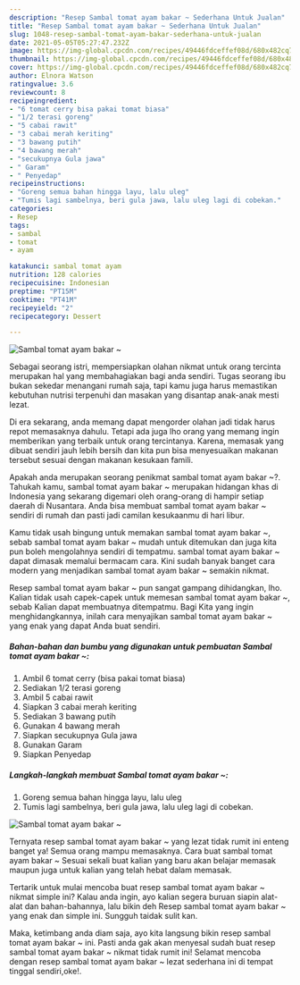 ```yaml
---
description: "Resep Sambal tomat ayam bakar ~ Sederhana Untuk Jualan"
title: "Resep Sambal tomat ayam bakar ~ Sederhana Untuk Jualan"
slug: 1048-resep-sambal-tomat-ayam-bakar-sederhana-untuk-jualan
date: 2021-05-05T05:27:47.232Z
image: https://img-global.cpcdn.com/recipes/49446fdceffef08d/680x482cq70/sambal-tomat-ayam-bakar-foto-resep-utama.jpg
thumbnail: https://img-global.cpcdn.com/recipes/49446fdceffef08d/680x482cq70/sambal-tomat-ayam-bakar-foto-resep-utama.jpg
cover: https://img-global.cpcdn.com/recipes/49446fdceffef08d/680x482cq70/sambal-tomat-ayam-bakar-foto-resep-utama.jpg
author: Elnora Watson
ratingvalue: 3.6
reviewcount: 8
recipeingredient:
- "6 tomat cerry bisa pakai tomat biasa"
- "1/2 terasi goreng"
- "5 cabai rawit"
- "3 cabai merah keriting"
- "3 bawang putih"
- "4 bawang merah"
- "secukupnya Gula jawa"
- " Garam"
- " Penyedap"
recipeinstructions:
- "Goreng semua bahan hingga layu, lalu uleg"
- "Tumis lagi sambelnya, beri gula jawa, lalu uleg lagi di cobekan."
categories:
- Resep
tags:
- sambal
- tomat
- ayam

katakunci: sambal tomat ayam 
nutrition: 128 calories
recipecuisine: Indonesian
preptime: "PT15M"
cooktime: "PT41M"
recipeyield: "2"
recipecategory: Dessert

---
```



![Sambal tomat ayam bakar ~](https://img-global.cpcdn.com/recipes/49446fdceffef08d/680x482cq70/sambal-tomat-ayam-bakar-foto-resep-utama.jpg)

Sebagai seorang istri, mempersiapkan olahan nikmat untuk orang tercinta merupakan hal yang membahagiakan bagi anda sendiri. Tugas seorang ibu bukan sekedar menangani rumah saja, tapi kamu juga harus memastikan kebutuhan nutrisi terpenuhi dan masakan yang disantap anak-anak mesti lezat.

Di era  sekarang, anda memang dapat mengorder olahan jadi tidak harus repot memasaknya dahulu. Tetapi ada juga lho orang yang memang ingin memberikan yang terbaik untuk orang tercintanya. Karena, memasak yang dibuat sendiri jauh lebih bersih dan kita pun bisa menyesuaikan makanan tersebut sesuai dengan makanan kesukaan famili. 



Apakah anda merupakan seorang penikmat sambal tomat ayam bakar ~?. Tahukah kamu, sambal tomat ayam bakar ~ merupakan hidangan khas di Indonesia yang sekarang digemari oleh orang-orang di hampir setiap daerah di Nusantara. Anda bisa membuat sambal tomat ayam bakar ~ sendiri di rumah dan pasti jadi camilan kesukaanmu di hari libur.

Kamu tidak usah bingung untuk memakan sambal tomat ayam bakar ~, sebab sambal tomat ayam bakar ~ mudah untuk ditemukan dan juga kita pun boleh mengolahnya sendiri di tempatmu. sambal tomat ayam bakar ~ dapat dimasak memalui bermacam cara. Kini sudah banyak banget cara modern yang menjadikan sambal tomat ayam bakar ~ semakin nikmat.

Resep sambal tomat ayam bakar ~ pun sangat gampang dihidangkan, lho. Kalian tidak usah capek-capek untuk memesan sambal tomat ayam bakar ~, sebab Kalian dapat membuatnya ditempatmu. Bagi Kita yang ingin menghidangkannya, inilah cara menyajikan sambal tomat ayam bakar ~ yang enak yang dapat Anda buat sendiri.

<!--inarticleads1-->

##### Bahan-bahan dan bumbu yang digunakan untuk pembuatan Sambal tomat ayam bakar ~:

1. Ambil 6 tomat cerry (bisa pakai tomat biasa)
1. Sediakan 1/2 terasi goreng
1. Ambil 5 cabai rawit
1. Siapkan 3 cabai merah keriting
1. Sediakan 3 bawang putih
1. Gunakan 4 bawang merah
1. Siapkan secukupnya Gula jawa
1. Gunakan  Garam
1. Siapkan  Penyedap




<!--inarticleads2-->

##### Langkah-langkah membuat Sambal tomat ayam bakar ~:

1. Goreng semua bahan hingga layu, lalu uleg
1. Tumis lagi sambelnya, beri gula jawa, lalu uleg lagi di cobekan.
<img src="https://img-global.cpcdn.com/steps/756dbedb2c60357f/160x128cq70/sambal-tomat-ayam-bakar-langkah-memasak-2-foto.jpg" alt="Sambal tomat ayam bakar ~">



Ternyata resep sambal tomat ayam bakar ~ yang lezat tidak rumit ini enteng banget ya! Semua orang mampu memasaknya. Cara buat sambal tomat ayam bakar ~ Sesuai sekali buat kalian yang baru akan belajar memasak maupun juga untuk kalian yang telah hebat dalam memasak.

Tertarik untuk mulai mencoba buat resep sambal tomat ayam bakar ~ nikmat simple ini? Kalau anda ingin, ayo kalian segera buruan siapin alat-alat dan bahan-bahannya, lalu bikin deh Resep sambal tomat ayam bakar ~ yang enak dan simple ini. Sungguh taidak sulit kan. 

Maka, ketimbang anda diam saja, ayo kita langsung bikin resep sambal tomat ayam bakar ~ ini. Pasti anda gak akan menyesal sudah buat resep sambal tomat ayam bakar ~ nikmat tidak rumit ini! Selamat mencoba dengan resep sambal tomat ayam bakar ~ lezat sederhana ini di tempat tinggal sendiri,oke!.

